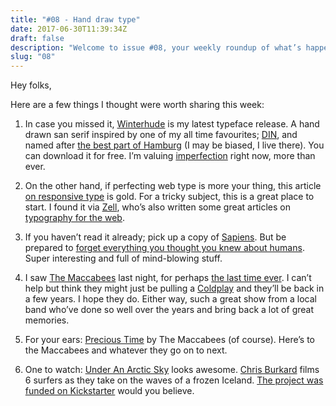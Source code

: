 ```yaml
---
title: "#08 - Hand draw type"
date: 2017-06-30T11:39:34Z
draft: false
description: "Welcome to issue #08, your weekly roundup of what’s happening in design, code and typography."
slug: "08"
---
```


Hey folks,

Here are a few things I thought were worth sharing this week:

1. In case you missed it, [Winterhude](https://gumroad.com/l/winterhude) is my latest typeface release. A hand drawn san serif inspired by one of my all time favourites; [DIN](https://en.wikipedia.org/wiki/DIN_1451), and named after [the best part of Hamburg](https://www.google.co.uk/search?q=winterhude&source=lnms&tbm=isch&sa=X&ved=0ahUKEwjX5cnw0OXUAhWsD8AKHc11Aw8Q_AUIDCgD&biw=1200&bih=736#imgdii=LT5PSBjmPZFGAM:&imgrc=5lOyHzrlTewiRM:) (I may be biased, I live there). You can download it for free. I’m valuing [imperfection](https://thefunambulist.net/philosophy/philosophy-the-importance-of-imperfections-by-manuel-de-landa) right now, more than ever.

2. On the other hand, if perfecting web type is more your thing, this article [on responsive type](https://ia.net/topics/responsive-typography-the-basics/) is gold. For a tricky subject, this is a great place to start. I found it via [Zell](https://zellwk.com/about/), who’s also written some great articles on [typography for the web](https://zellwk.com/blog/responsive-typography/).

3. If you haven’t read it already; pick up a copy of [Sapiens](https://www.goodreads.com/book/show/23692271-sapiens). But be prepared to [forget everything you thought you knew about humans](https://zenhabits.net/beginner/). Super interesting and full of mind-blowing stuff.

4. I saw [The Maccabees](http://www.themaccabees.co.uk/music/) last night, for perhaps [the last time ever](http://www.nme.com/news/music/maccabees-final-shows-emotional-felix-white-2096128). I can’t help but think they might just be pulling a [Coldplay](http://www.stereogum.com/1876669/chris-martin-sorry-coldplay-arent-breaking-up/news/) and they’ll be back in a few years. I hope they do. Either way, such a great show from a local band who’ve done so well over the years and bring back a lot of great memories.

5. For your ears: [Precious Time](https://www.youtube.com/watch?v=0629SPfofVI) by The Maccabees (of course). Here’s to the Maccabees and whatever they go on to next.

6. One to watch: [Under An Arctic Sky](http://www.underanarcticsky.com/) looks awesome. [Chris Burkard](https://www.instagram.com/chrisburkard/?hl=en) films 6 surfers as they take on the waves of a frozen Iceland. [The project was funded on Kickstarter](https://www.kickstarter.com/projects/chrisburkard/under-an-arctic-sky-film) would you believe.
